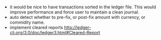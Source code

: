 - it would be nice to have transactions sorted in the ledger file. This
  would improve performance and force user to maintain a clean journal.
- auto detect whether to pre-fix, or post-fix amount with currency, or
  commidity name.
- implement cleared reports
  http://ledger-cli.org/3.0/doc/ledger3.html#Cleared-Report
